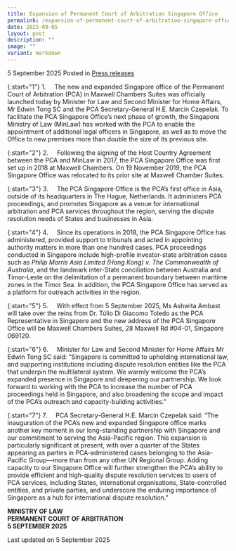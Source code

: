 ```yaml
---
title: Expansion of Permanent Court of Arbitration Singapore Office
permalink: /expansion-of-permanent-court-of-arbitration-singapore-office/
date: 2025-09-05
layout: post
description: ""
image: ""
variant: markdown
---
```

5 September 2025 Posted in [Press releases](/news/press-releases)

{:start="1"}
1.&nbsp;&nbsp;&nbsp;&nbsp; The new and expanded Singapore office of the Permanent Court of Arbitration (PCA) in Maxwell Chambers Suites was officially launched today by Minister for Law and Second Minister for Home Affairs, Mr Edwin Tong SC and the PCA Secretary-General H.E. Marcin Czepelak. To facilitate the PCA Singapore Office’s next phase of growth, the Singapore Ministry of Law (MinLaw) has worked with the PCA to enable the appointment of additional legal officers in Singapore, as well as to move the Office to new premises more than double the size of its previous site.

{:start="2"}
2.&nbsp;&nbsp;&nbsp;&nbsp; Following the signing of the Host Country Agreement between the PCA and MinLaw in 2017, the PCA Singapore Office was first set up in 2018 at Maxwell Chambers. On 19 November 2019, the PCA Singapore Office was relocated to its prior site at Maxwell Chamber Suites.

{:start="3"}
3.&nbsp;&nbsp;&nbsp;&nbsp; The PCA Singapore Office is the PCA’s first office in Asia, outside of its headquarters in The Hague, Netherlands. It administers PCA proceedings, and promotes Singapore as a venue for international arbitration and PCA services throughout the region, serving the dispute resolution needs of States and businesses in Asia.  

{:start="4"}
4.&nbsp;&nbsp;&nbsp;&nbsp; Since its operations in 2018, the PCA Singapore Office has administered, provided support to tribunals and acted in appointing authority matters in more than one hundred cases. PCA proceedings conducted in Singapore include high-profile investor-state arbitration cases such as <i>Philip Morris Asia Limited (Hong Kong) v. The Commonwealth of Australia</i>, and the landmark inter-State conciliation between Australia and Timor-Leste on the delimitation of a permanent boundary between maritime zones in the Timor Sea. In addition, the PCA Singapore Office has served as a platform for outreach activities in the region.

{:start="5"}
5.&nbsp;&nbsp;&nbsp;&nbsp; With effect from 5 September 2025, Ms Ashwita Ambast will take over the reins from Dr. Túlio Di Giacomo Toledo as the PCA Representative in Singapore and the new address of the PCA Singapore Office will be Maxwell Chambers Suites, 28 Maxwell Rd #04-01, Singapore 069120. 

{:start="6"}
6.&nbsp;&nbsp;&nbsp;&nbsp; Minister for Law and Second Minister for Home Affairs Mr Edwin Tong SC said: “Singapore is committed to upholding international law, and supporting institutions including dispute resolution entities like the PCA that underpin the multilateral system. We warmly welcome the PCA’s expanded presence in Singapore and deepening our partnership. We look forward to working with the PCA to increase the number of PCA proceedings held in Singapore, and also broadening the scope and impact of the PCA’s outreach and capacity-building activities."

{:start="7"}
7.&nbsp;&nbsp;&nbsp;&nbsp; PCA Secretary-General H.E. Marcin Czepelak said: “The inauguration of the PCA’s new and expanded Singapore office marks another key moment in our long-standing partnership with Singapore and our commitment to serving the Asia-Pacific region. This expansion is particularly significant at present, with over a quarter of the States appearing as parties in PCA-administered cases belonging to the Asia-Pacific Group—more than from any other UN Regional Group. Adding capacity to our Singapore Office will further strengthen the PCA’s ability to provide efficient and high-quality dispute resolution services to users of PCA services, including States, international organisations, State-controlled entities, and private parties, and underscore the enduring importance of Singapore as a hub for international dispute resolution."

<b>MINISTRY OF LAW</b><br>
<b>PERMANENT COURT OF ARBITRATION</b><br>
<b>5 SEPTEMBER 2025</b>

<p class="right-side-updated">Last updated on 5 September 2025</p>
